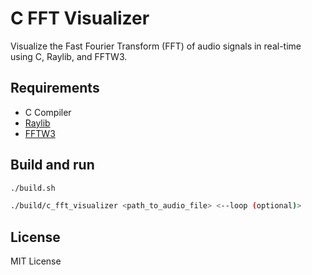 # C FFT Visualizer

Visualize the Fast Fourier Transform (FFT) of audio signals in real-time using C, Raylib, and FFTW3.

## Requirements
- C Compiler
- [Raylib](https://www.raylib.com/)
- [FFTW3](http://www.fftw.org/)


## Build and run
```bash
./build.sh

./build/c_fft_visualizer <path_to_audio_file> <--loop (optional)>
```

## License
MIT License